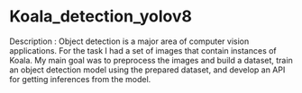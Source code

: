 # Koala_detection_yolov8
Description : Object detection is a major area of computer vision applications. For the task I had a set of images that contain instances of Koala. My main goal was  to preprocess the images and build a dataset, train an object detection model using the prepared dataset, and develop an API for getting inferences from the model.
